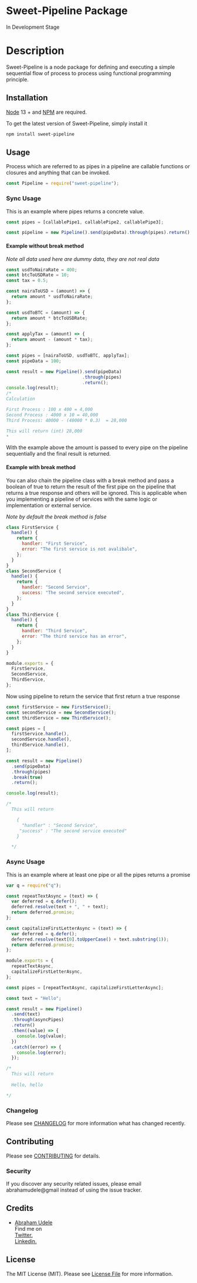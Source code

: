 # Sweet-Pipeline Package

In Development Stage

# Description

Sweet-Pipeline is a node package for defining and executing a simple sequential flow of process to process using functional programming principle.

## Installation

[Node](https://nodejs.org/en/) 13 + and [NPM](https://www.npmjs.com/) are required.

To get the latest version of Sweet-Pipeline, simply install it

```bash
npm install sweet-pipeline
```

## Usage

Process which are referred to as pipes in a pipeline are callable functions or closures and anything that can be invoked.

```javascript
const Pipeline = require("sweet-pipeline");
```

### Sync Usage

This is an example where pipes returns a concrete value.

```javascript
const pipes = [callablePipe1, callablePipe2, callablePipe3];

const pipeline = new Pipeline().send(pipeData).through(pipes).return();
```

#### Example without break method

_Note all data used here are dummy data, they are not real data_

```javascript
const usdToNairaRate = 400;
const btcToUSDRate = 10;
const tax = 0.5;

const nairaToUSD = (amount) => {
  return amount * usdToNairaRate;
};

const usdToBTC = (amount) => {
  return amount * btcToUSDRate;
};

const applyTax = (amount) => {
  return amount - (amount * tax);
};

const pipes = [nairaToUSD, usdToBTC, applyTax];
const pipeData = 100;

const result = new Pipeline().send(pipeData)
                             .through(pipes)
                             .return();
console.log(result);
/*
Calculation

First Process : 100 x 400 = 4,000
Second Process : 4000 x 10 = 40,000
Third Process: 40000 - (40000 * 0.3)  = 28,000

This will return (int) 28,000
*
```

With the example above the amount is passed to every pipe on the pipeline sequentially and the final result is returned.

#### Example with break method

You can also chain the pipeline class with a break method and pass a boolean of true to return the result of the first pipe on the pipeline that returns a true response and others will be ignored. This is applicable when you implementing a pipeline of services with the same logic or implementation or external service.

_Note by default the break method is false_

```javascript
class FirstService {
  handle() {
    return {
      handler: "First Service",
      error: "The first service is not avalibale",
    };
  }
}
class SecondService {
  handle() {
    return {
      handler: "Second Service",
      success: "The second service executed",
    };
  }
}
class ThirdService {
  handle() {
    return {
      handler: "Third Service",
      error: "The third service has an error",
    };
  }
}

module.exports = {
  FirstService,
  SecondService,
  ThirdService,
};
```

Now using pipeline to return the service that first return a true response

```javascript
const firstService = new FirstService();
const secondService = new SecondService();
const thirdService = new ThirdService();

const pipes = [
  firstService.handle(),
  secondService.handle(),
  thirdService.handle(),
];

const result = new Pipeline()
  .send(pipeData)
  .through(pipes)
  .break(true)
  .return();

console.log(result);

/*
  This will return

    { 
      "handler" : "Second Service",
     "success" : "The second service executed"
    }

  */
```

### Async Usage

This is an example where at least one pipe or all the pipes returns a promise

```javascript
var q = require("q");

const repeatTextAsync = (text) => {
  var deferred = q.defer();
  deferred.resolve(text + ", " + text);
  return deferred.promise;
};

const capitalizeFirstLetterAsync = (text) => {
  var deferred = q.defer();
  deferred.resolve(text[0].toUpperCase() + text.substring(1));
  return deferred.promise;
};

module.exports = {
  repeatTextAsync,
  capitalizeFirstLetterAsync,
};

const pipes = [repeatTextAsync, capitalizeFirstLetterAsync];

const text = "Hello";

const result = new Pipeline()
  .send(text)
  .through(asyncPipes)
  .return()
  .then((value) => {
    console.log(value);
  })
  .catch((error) => {
    console.log(error);
  });

/*
  This will return
  
  Hello, hello

*/
```

### Changelog

Please see [CHANGELOG](CHANGELOG.md) for more information what has changed recently.

## Contributing

Please see [CONTRIBUTING](CONTRIBUTING.md) for details.

### Security

If you discover any security related issues, please email abrahamudele@gmail instead of using the issue tracker.

## Credits

- [Abraham Udele](https://github.com/bytesfield) <br/>
  Find me on <br/>
  <a href="https://twitter.com/SaintAbrahams/">Twitter.</a> <br/>
  <a href="https://www.linkedin.com/in/abraham-udele-246003130/">Linkedin.</a>

## License

The MIT License (MIT). Please see [License File](LICENSE.md) for more information.
